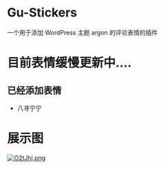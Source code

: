# Gu-Stickers
一个用于添加 WordPress 主题 argon 的评论表情的插件

# 目前表情缓慢更新中....

## 已经添加表情
- 八寻宁宁

# 展示图
[![O2tJhj.png](https://s1.ax1x.com/2022/05/15/O2tJhj.png)](https://imgtu.com/i/O2tJhj)
